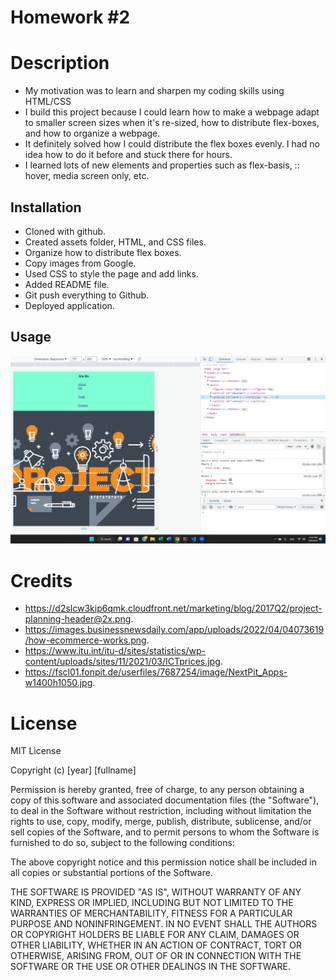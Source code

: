 # Homework #2

# Description

- My motivation was to learn and sharpen my coding skills using HTML/CSS
- I build this project because I could learn how to make a webpage adapt to smaller screen sizes when it's re-sized, how to distribute flex-boxes, and how to organize a webpage.
- It definitely solved how I could distribute the flex boxes evenly. I had no idea how to do it before and stuck there for hours.
- I learned lots of new elements and properties such as flex-basis, :: hover, media screen only, etc.

## Installation

- Cloned with github.
- Created assets folder, HTML, and CSS files.
- Organize how to distribute flex boxes.
- Copy images from Google.
- Used CSS to style the page and add links.
- Added README file.
- Git push everything to Github.
- Deployed application.

## Usage

![Screen size is adapted when it's smaller than 768px](assets/Readme.png)

# Credits

- https://d2slcw3kip6qmk.cloudfront.net/marketing/blog/2017Q2/project-planning-header@2x.png.
- https://images.businessnewsdaily.com/app/uploads/2022/04/04073619/how-ecommerce-works.png.
- https://www.itu.int/itu-d/sites/statistics/wp-content/uploads/sites/11/2021/03/ICTprices.jpg.
- https://fscl01.fonpit.de/userfiles/7687254/image/NextPit_Apps-w1400h1050.jpg.

# License

MIT License

Copyright (c) [year] [fullname]

Permission is hereby granted, free of charge, to any person obtaining a copy
of this software and associated documentation files (the "Software"), to deal
in the Software without restriction, including without limitation the rights
to use, copy, modify, merge, publish, distribute, sublicense, and/or sell
copies of the Software, and to permit persons to whom the Software is
furnished to do so, subject to the following conditions:

The above copyright notice and this permission notice shall be included in all
copies or substantial portions of the Software.

THE SOFTWARE IS PROVIDED "AS IS", WITHOUT WARRANTY OF ANY KIND, EXPRESS OR
IMPLIED, INCLUDING BUT NOT LIMITED TO THE WARRANTIES OF MERCHANTABILITY,
FITNESS FOR A PARTICULAR PURPOSE AND NONINFRINGEMENT. IN NO EVENT SHALL THE
AUTHORS OR COPYRIGHT HOLDERS BE LIABLE FOR ANY CLAIM, DAMAGES OR OTHER
LIABILITY, WHETHER IN AN ACTION OF CONTRACT, TORT OR OTHERWISE, ARISING FROM,
OUT OF OR IN CONNECTION WITH THE SOFTWARE OR THE USE OR OTHER DEALINGS IN THE
SOFTWARE.

